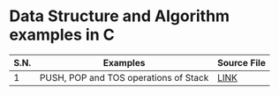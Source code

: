 # Data Structure and Algorithm examples in C

| S.N.  |  Examples                                                  | Source File                           |
| ----- | ---------------------------------------------------------- | ------------------------------------- |
| 1     | PUSH, POP and TOS operations of Stack                      | [LINK](examples/stack.c)              |
